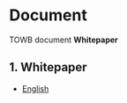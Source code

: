 # Document
TOWB document
**Whitepaper**

## 1. Whitepaper
- [English](https://github.com/TOWB/Document/blob/master/whitepaper_en.md)